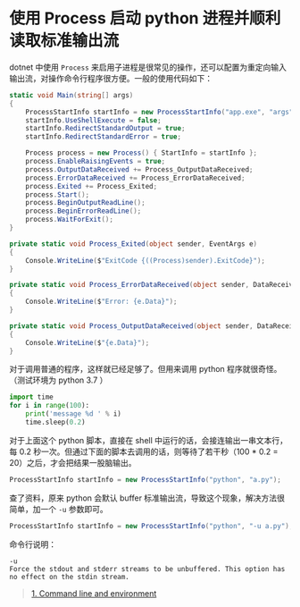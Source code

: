 # 使用 Process 启动 python 进程并顺利读取标准输出流

dotnet 中使用 `Process` 来启用子进程是很常见的操作，还可以配置为重定向输入输出流，对操作命令行程序很方便。一般的使用代码如下：

```cs
static void Main(string[] args)
{
    ProcessStartInfo startInfo = new ProcessStartInfo("app.exe", "args");
    startInfo.UseShellExecute = false;
    startInfo.RedirectStandardOutput = true;
    startInfo.RedirectStandardError = true;

    Process process = new Process() { StartInfo = startInfo };
    process.EnableRaisingEvents = true;
    process.OutputDataReceived += Process_OutputDataReceived;
    process.ErrorDataReceived += Process_ErrorDataReceived;
    process.Exited += Process_Exited;
    process.Start();
    process.BeginOutputReadLine();
    process.BeginErrorReadLine();
    process.WaitForExit();
}

private static void Process_Exited(object sender, EventArgs e)
{
    Console.WriteLine($"ExitCode {((Process)sender).ExitCode}");
}

private static void Process_ErrorDataReceived(object sender, DataReceivedEventArgs e)
{
    Console.WriteLine($"Error: {e.Data}");
}

private static void Process_OutputDataReceived(object sender, DataReceivedEventArgs e)
{
    Console.WriteLine($"{e.Data}");
}
```

对于调用普通的程序，这样就已经足够了。但用来调用 python 程序就很奇怪。（测试环境为 python 3.7 ）

```py
import time
for i in range(100):
    print('message %d ' % i)
    time.sleep(0.2)
```

对于上面这个 python 脚本，直接在 shell 中运行的话，会接连输出一串文本行，每 0.2 秒一次。但通过下面的脚本去调用的话，则等待了若干秒（100 * 0.2 = 20）之后，才会把结果一股脑输出。

```cs
ProcessStartInfo startInfo = new ProcessStartInfo("python", "a.py");
```

查了资料，原来 python 会默认 buffer 标准输出流，导致这个现象，解决方法很简单，加一个 `-u` 参数即可。

```cs
ProcessStartInfo startInfo = new ProcessStartInfo("python", "-u a.py");
```

命令行说明：
```
-u
Force the stdout and stderr streams to be unbuffered. This option has no effect on the stdin stream.
```

> [1. Command line and environment](https://docs.python.org/3/using/cmdline.html)
